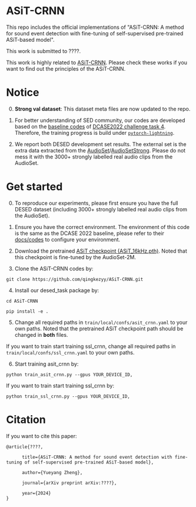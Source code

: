 # ASiT-CRNN
This repo includes the official implementations of "ASiT-CRNN: A method for sound event detection with fine-tuning of self-supervised pre-trained ASiT-based model".

This work is submitted to ????. 

This work is highly related to [ASiT-CRNN](https://????). Please check these works if you want to find out the principles of the ASiT-CRNN.

# Notice

0. **Strong val dataset**: This dataset meta files are now updated to the repo.

1. For better understanding of SED community, our codes are developed based on the [baseline codes](https://github.com/DCASE-REPO/DESED_task/tree/master/recipes/dcase2022_task4_baseline) of [DCASE2022 challenge task 4](https://dcase.community/). Therefore, the training progress is build under [`pytorch-lightning`](https://lightning.ai/).

2. We report both DESED development set results. The external set is the extra data extracted from the [AudioSet](http://research.google.com/audioset/)/[AudioSetStrong](https://research.google.com/audioset/download_strong.html). Please do not mess it with the 3000+ strongly labelled real audio clips from the AudioSet.




# Get started

0. To reproduce our experiments, please first ensure you have the full DESED dataset (including 3000+ strongly labelled real audio clips from the AudioSet).

1. Ensure you have the correct environment. The environment of this code is the same as the DCASE 2022 baseline, please refer to their [docs/codes](https://github.com/DCASE-REPO/DESED_task/tree/master/recipes/dcase2022_task4_baseline) to configure your environment.

2. Download the pretrained [ASiT checkpoint (ASiT_16kHz.pth)](https://github.com/ASiT). Noted that this checkpoint is fine-tuned by the AudioSet-2M.

3. Clone the ASiT-CRNN codes by:

```
git clone https://github.com/qingkezyy/ASiT-CRNN.git
```

4. Install our desed_task package by:

```
cd ASiT-CRNN
```

```
pip install -e .
```

5. Change all required paths in `train/local/confs/asit_crnn.yaml` to your own paths. Noted that the pretrained ASiT checkpoint path should be changed in **both** files.

If you want to train start training ssl_crnn, change all required paths in `train/local/confs/ssl_crnn.yaml` to your own paths.

6. Start training asit_crnn by:

```
python train_asit_crnn.py --gpus YOUR_DEVICE_ID,
```

If you want to train start training ssl_crnn by:

```
python train_ssl_crnn.py --gpus YOUR_DEVICE_ID,
```

# Citation

If you want to cite this paper:

```
@article{????,

      title={ASiT-CRNN: A method for sound event detection with fine-tuning of self-supervised pre-trained ASiT-based model}, 

      author={Yueyang Zheng},

      journal={arXiv preprint arXiv:????},

      year={2024}
}

```
